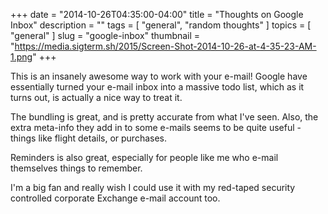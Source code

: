 +++
date        = "2014-10-26T04:35:00-04:00"
title       = "Thoughts on Google Inbox"
description = ""
tags        = [ "general", "random thoughts" ]
topics      = [ "general" ]
slug        = "google-inbox"
thumbnail   = "https://media.sigterm.sh/2015/Screen-Shot-2014-10-26-at-4-35-23-AM-1.png"
+++

This is an insanely awesome way to work with your e-mail!  Google have essentially turned your e-mail inbox into a massive todo list, which as it turns out, is actually a nice way to treat it.

<!--more-->

The bundling is great, and is pretty accurate from what I've seen.  Also, the extra meta-info they add in to some e-mails seems to be quite useful - things like flight details, or purchases.

Reminders is also great, especially for people like me who e-mail themselves things to remember.

I'm a big fan and really wish I could use it with my red-taped security controlled corporate Exchange e-mail account too.

